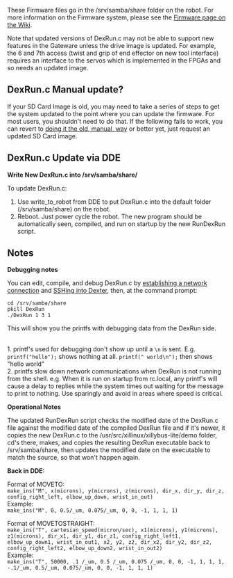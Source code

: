 These Firmware files go in the /srv/samba/share folder on the robot. For more information on the Firmware system, please see the [Firmware page on the Wiki](https://github.com/HaddingtonDynamics/Dexter/wiki/Firmware).

Note that updated versions of DexRun.c may not be able to support new features in the Gateware unless the drive image is updated. For example, the 6 and 7th access (twist and grip of end effector on new tool interface) requires an interface to the servos which is implemented in the FPGAs and so needs an updated image. 

## DexRun.c Manual update?

If your SD Card Image is old, you may need to take a series of steps to get the system updated to the point where you can update the firmware. For most users, you shouldn't need to do that. If the following fails to work, you can revert to [doing it the old, manual, way](https://github.com/HaddingtonDynamics/Dexter/blob/5874064c494af0c98758fe08ea924fbc6244261e/Firmware/README.md#dexrunc-manual-update) or better yet, just request an updated SD Card image. 

## DexRun.c Update via DDE
**Write New DexRun.c into /srv/samba/share/**

To update DexRun.c:
1. Use write_to_robot from DDE to put DexRun.c into the default folder (/srv/samba/share) on the robot. 
2. Reboot. Just power cycle the robot. The new program should be automatically seen, compiled, and run on startup by the new RunDexRun script.

## Notes
**Debugging notes**

You can edit, compile, and debug DexRun.c by [establishing a network connection](https://github.com/HaddingtonDynamics/Dexter/wiki/Dexter-Networking) and [SSHing into Dexter](https://github.com/HaddingtonDynamics/Dexter/wiki/Dexter-Networking#shell-access-via-ssh), then, at the command prompt:

````
cd /srv/samba/share
pkill DexRun
./DexRun 1 3 1
````
This will show you the printfs with debugging data from the DexRun side. 

<br>1. printf's used for debugging don't show up until a `\n` is sent. E.g. `printf("hello");` shows nothing at all. `printf(" world\n");` then shows "hello world"
<br>2. printfs slow down network communications when DexRun is not running from the shell. e.g. When it is run on startup from rc.local, any printf's will cause a delay to replies while the system times out waiting for the message to print to nothing. Use sparingly and avoid in areas where speed is critical.

**Operational Notes**

The updated RunDexRun script checks the modified date of the DexRun.c file against the modified date of the compiled DexRun file and if it's newer, it copies the new DexRun.c to the /usr/src/xillinux/xillybus-lite/demo folder, cd's there, makes, and copies the resulting DexRun executable back to /srv/samba/share, then updates the modified date on the executable to match the source, so that won't happen again.

**Back in DDE:**

Format of MOVETO:
<br>`make_ins("M", x(microns), y(microns), z(microns), dir_x, dir_y, dir_z, config_right_left, elbow_up_down, wrist_in_out)`
<br>Example:
<br>`make_ins("M", 0, 0.5/_um, 0.075/_um, 0, 0, -1, 1, 1, 1)`

Format of MOVETOSTRAIGHT:
<br>`make_ins("T", cartesian_speed(micron/sec), x1(microns), y1(microns), z1(microns), dir_x1, dir_y1, dir_z1, config_right_left1, elbow_up_down1, wrist_in_out1, x2, y2, z2, dir_x2, dir_y2, dir_z2, config_right_left2, elbow_up_down2, wrist_in_out2)`
<br>Example:
<br>`make_ins("T", 50000, .1 /_um, 0.5 /_um, 0.075 /_um, 0, 0, -1, 1, 1, 1, -.1/_um, 0.5/_um, 0.075/_um, 0, 0, -1, 1, 1, 1)`

